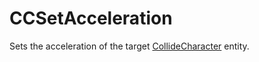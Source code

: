 # CCSetAcceleration

Sets the acceleration of the target
[CollideCharacter](./Entity/CollideCharacter) entity.
